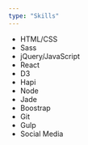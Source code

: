 ```yaml
---
type: "Skills"
---
```


* HTML/CSS
* Sass
* jQuery/JavaScript
* React
* D3
* Hapi
* Node
* Jade
* Boostrap
* Git
* Gulp
* Social Media

